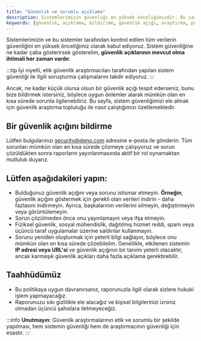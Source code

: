 ```yaml
---
title: "Güvenlik ve sorumlu açıklama"
description: Sistemlerimizin güvenliği en yüksek önceliğimizdir. Bu sayfa, güvenlik açıklarının bildirilmesi ve çözüm sürecimiz hakkında bilgi sağlar. 
keywords: [güvenlik, açıklama, bildirime, güvenlik açığı, araştırma, politika, siber güvenlik]
---
```


Sistemlerimizin ve bu sistemler tarafından kontrol edilen tüm verilerin güvenliğini en yüksek önceliğimiz olarak kabul ediyoruz. Sistem güvenliğine ne kadar çaba gösterirsek gösterelim, **güvenlik açıklarının mevcut olma ihtimali her zaman vardır**. 

:::tip
İyi niyetli, etik güvenlik araştırmacıları tarafından yapılan sistem güvenliği ile ilgili soruşturma çalışmalarını takdir ediyoruz. 
:::

Ancak, ne kadar küçük olursa olsun bir güvenlik açığı tespit ederseniz, bunu bize bildirmek istersiniz, böylece uygun önlemler alarak mümkün olan en kısa sürede sorunla ilgilenebiliriz. Bu sayfa, sistem güvenliğimizi ele almak için güvenlik araştırma topluluğu ile nasıl çalıştığımızı özetlemektedir.

## Bir güvenlik açığını bildirme

Lütfen bulgularınızı security@deno.com adresine e-posta ile gönderin. Tüm sorunları mümkün olan en kısa sürede çözmeye çalışıyoruz ve sorun çözüldükten sonra raporların yayınlanmasında aktif bir rol oynamaktan mutluluk duyarız.

## Lütfen aşağıdakileri yapın:

- Bulduğunuz güvenlik açığını veya sorunu istismar etmeyin. **Örneğin**, güvenlik açığını göstermek için gerekli olan verileri indirin - daha fazlasını indirmeyin. Ayrıca, başkalarının verilerini silmeyin, değiştirmeyin veya görüntülemeyin.
- Sorun çözülmeden önce onu yayınlamayın veya ifşa etmeyin.
- Fiziksel güvenlik, sosyal mühendislik, dağıtılmış hizmet reddi, spam veya üçüncü taraf uygulamalar üzerine saldırılar kullanmayın.
- Sorunu yeniden oluşturmak için yeterli bilgi sağlayın, böylece onu mümkün olan en kısa sürede çözebilelim. Genellikle, etkilenen sistemin **IP adresi veya URL'si** ve güvenlik açığının bir tanımı yeterli olacaktır, ancak karmaşık güvenlik açıkları daha fazla açıklama gerektirebilir.

## Taahhüdümüz

- Bu politikaya uygun davranırsanız, raporunuzla ilgili olarak sizlere hukuki işlem yapmayacağız.
- Raporunuzu sıkı gizlilikle ele alacağız ve kişisel bilgilerinizi izniniz olmadan üçüncü şahıslara iletmeyeceğiz.

:::info
**Unutmayın**: Güvenlik araştırmalarının etik ve sorumlu bir şekilde yapılması, hem sistemin güvenliği hem de araştırmacının güvenliği için esastır.
:::